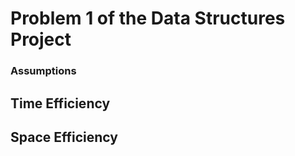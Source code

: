 # Problem 1 of the Data Structures Project

### Assumptions

## Time Efficiency

## Space Efficiency

